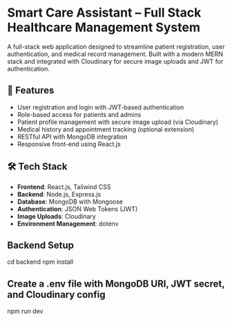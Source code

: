 # Smart Care Assistant – Full Stack Healthcare Management System

A full-stack web application designed to streamline patient registration, user authentication, and medical record management. Built with a modern MERN stack and integrated with Cloudinary for secure image uploads and JWT for authentication.

## 🚀 Features

- User registration and login with JWT-based authentication
- Role-based access for patients and admins
- Patient profile management with secure image upload (via Cloudinary)
- Medical history and appointment tracking (optional extension)
- RESTful API with MongoDB integration
- Responsive front-end using React.js


## 🛠️ Tech Stack

- **Frontend**: React.js, Tailwind CSS
- **Backend**: Node.js, Express.js
- **Database**: MongoDB with Mongoose
- **Authentication**: JSON Web Tokens (JWT)
- **Image Uploads**: Cloudinary
- **Environment Management**: dotenv

## Backend Setup
cd backend
npm install

## Create a .env file with MongoDB URI, JWT secret, and Cloudinary config

npm run dev